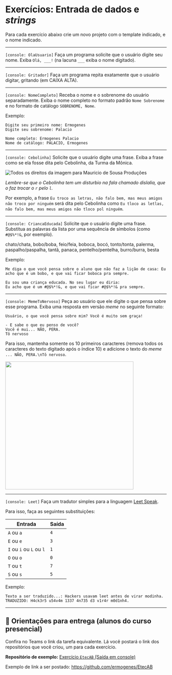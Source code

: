 # Exercícios: Entrada de dados e _strings_

Para cada exercício abaixo crie um novo projeto com o template indicado, e o nome indicado.

---

`[console: OlaUsuario]` Faça um programa solicite que o usuário digite seu nome. Exiba `Olá, ___!` (na lacuna `___` exiba o nome digitado).

---

`[console: Gritador]` Faça um programa repita exatamente que o usuário digitar, gritando (em CAIXA ALTA).

---

`[console: NomeCompleto]` Receba o nome e o sobrenome do usuário separadamente. Exiba o nome completo no formato padrão `Nome Sobrenome` e no formato de catálogo `SOBRENOME, Nome`.

Exemplo:

```
Digite seu primeiro nome: Ermogenes
Digite seu sobrenome: Palacio

Nome completo: Ermogenes Palacio
Nome de catálogo: PALACIO, Ermogenes
```

---

`[console: Cebolinha]` Solicite que o usuário digite uma frase. Exiba a frase como se ela fosse dita pelo Cebolinha, da Turma da Mônica.

![Todos os direitos da imagem para Mauricio de Sousa Produções](https://upload.wikimedia.org/wikipedia/pt/9/98/Cebolinha.png)

_Lembre-se que o Cebolinha tem um disturbio na fala chamado dislalia, que o faz trocar o `r` pelo `l`._

Por exemplo, a frase `Eu troco as letras, não falo bem, mas meus amigos não troco por ninguém` será dita pelo Cebolinha como `Eu tloco as letlas, não falo bem, mas meus amigos não tloco pol ninguém`.

---

`[console: CriancaEducada]` Solicite que o usuário digite uma frase. Substitua as palavras da lista por uma sequência de símbolos (como `#@$%*!&`, por exemplo).

chato/chata, bobo/boba, feio/feia, boboca, bocó, tonto/tonta, palerma, paspalho/paspalha, tantã, panaca, pentelho/pentelha, burro/burra, besta

Exemplo:

```
Me diga o que você pensa sobre o aluno que não faz a lição de casa: Eu acho que é um bobo, e que vai ficar boboca pra sempre.

Eu sou uma criança educada. No seu lugar eu diria:
Eu acho que é um #@$%*!&, e que vai ficar #@$%*!& pra sempre.
```

---

`[console: MemeToNervoso]` Peça ao usuário que ele digite o que pensa sobre esse programa. Exiba uma resposta em versão _meme_ no seguinte formato:

```
Usuário, o que você pensa sobre mim? Você é muito sem graça!

- E sabe o que eu penso de você?
Você é mui... NÃO, PERA.
Tô nervoso
```

Para isso, mantenha somente os 10 primeiros caracteres (remova todos os caracteres do texto digitado após o índice 10) e adicione o texto do _meme_ `... NÃO, PERA.\nTô nervoso`.

<img src="https://www.lance.com.br/uploads/2017/11/17/5a0ecbe764bad.jpeg" width="400">

---

`[console: Leet]` Faça um tradutor simples para a linguagem [Leet Speak](https://pt.wikipedia.org/wiki/Leet).

Para isso, faça as seguintes substituições:

Entrada | Saída
-- | --
 `A` ou `a` | `4`
 `E` ou `e` | `3`
 `I` ou `i` ou `L` ou `l`| `1`
 `O` ou `o` | `0`
 `T` ou `t` | `7`
 `S` ou `s` | `5`

Exemplo:

```
Texto a ser traduzido...: Hackers usavam leet antes de virar modinha.
TRADUZIDO: H4ck3r5 u54v4m 1337 4n735 d3 v1r4r m0d1nh4.
```

---

## 🏁 Orientações para entrega (alunos do curso presencial)

Confira no Teams o link da tarefa equivalente. Lá você postará o link dos repositórios que você criou, um para cada exercício.

**Repositório de exemplo:**
[Exercício `EtecAB` (Saída em console)](https://github.com/ermogenes/EtecAB)

Exemplo de link a ser postado: https://github.com/ermogenes/EtecAB
